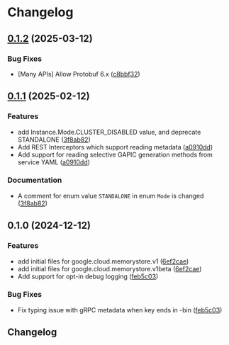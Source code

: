 # Changelog

## [0.1.2](https://github.com/googleapis/google-cloud-python/compare/google-cloud-memorystore-v0.1.1...google-cloud-memorystore-v0.1.2) (2025-03-12)


### Bug Fixes

* [Many APIs] Allow Protobuf 6.x ([c8bbf32](https://github.com/googleapis/google-cloud-python/commit/c8bbf32606e790b559b261bf96700c76b6e2bfce))

## [0.1.1](https://github.com/googleapis/google-cloud-python/compare/google-cloud-memorystore-v0.1.0...google-cloud-memorystore-v0.1.1) (2025-02-12)


### Features

* add Instance.Mode.CLUSTER_DISABLED value, and deprecate STANDALONE ([3f8ab82](https://github.com/googleapis/google-cloud-python/commit/3f8ab82aa97dd47b79bcf52343e6764ff159e961))
* Add REST Interceptors which support reading metadata ([a0910dd](https://github.com/googleapis/google-cloud-python/commit/a0910dd51541d238bc5fcf10159066ddfd928579))
* Add support for reading selective GAPIC generation methods from service YAML ([a0910dd](https://github.com/googleapis/google-cloud-python/commit/a0910dd51541d238bc5fcf10159066ddfd928579))


### Documentation

* A comment for enum value `STANDALONE` in enum `Mode` is changed ([3f8ab82](https://github.com/googleapis/google-cloud-python/commit/3f8ab82aa97dd47b79bcf52343e6764ff159e961))

## 0.1.0 (2024-12-12)


### Features

* add initial files for google.cloud.memorystore.v1 ([6ef2cae](https://github.com/googleapis/google-cloud-python/commit/6ef2caeb89e7476fce4c2e1c9c8bde8e9e4b98a8))
* add initial files for google.cloud.memorystore.v1beta ([6ef2cae](https://github.com/googleapis/google-cloud-python/commit/6ef2caeb89e7476fce4c2e1c9c8bde8e9e4b98a8))
* Add support for opt-in debug logging ([feb5c03](https://github.com/googleapis/google-cloud-python/commit/feb5c0348d0efbe5d3c01d5470f2daaef5302842))


### Bug Fixes

* Fix typing issue with gRPC metadata when key ends in -bin ([feb5c03](https://github.com/googleapis/google-cloud-python/commit/feb5c0348d0efbe5d3c01d5470f2daaef5302842))

## Changelog
